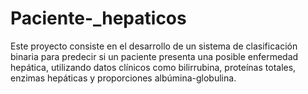 # Paciente-_hepaticos
Este proyecto consiste en el desarrollo de un sistema de clasificación binaria para predecir si un paciente presenta una posible enfermedad hepática, utilizando datos clínicos como bilirrubina, proteínas totales, enzimas hepáticas y proporciones albúmina-globulina.
